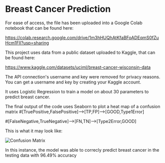 # Breast Cancer Prediction

For ease of access, the file has been uploaded into a Google Colab notebook that can be found here:

https://colab.research.google.com/drive/1m3hHUQhAtKfaBFoADEqmS0fZuHcm1FIl?usp=sharing

This project uses data from a public dataset uploaded to Kaggle, that can be found here:

https://www.kaggle.com/datasets/uciml/breast-cancer-wisconsin-data

The API connection's username and key were removed for privacy reasons. You can get a username and key by creating your Kaggle account.

It uses Logistic Regression to train a model on about 30 parameters to predict breast cancer.

The final output of the code uses Seaborn to plot a heat map of a confusion matrix
#[TruePositive,FalsePositive]-->[TP,FP]-->[GOOD,Type1Error]

#[FalseNegative,TrueNegative]-->[FN,TN]-->[Type2Error,GOOD]

This is what it may look like:

![Confusion Matrix](https://user-images.githubusercontent.com/35358634/222785742-1c25cd24-d695-44eb-85f5-0a406e0c685c.png)

In this instance, the model was able to correcly predict breast cancer in the testing data with 96.49% accuracy
